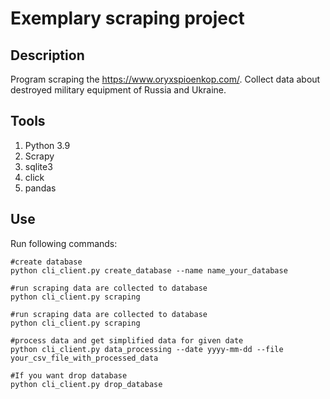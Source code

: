 # Exemplary scraping project

## Description

Program scraping the https://www.oryxspioenkop.com/. Collect data about destroyed military equipment of Russia and Ukraine.

## Tools

1. Python 3.9
2. Scrapy
3. sqlite3
4. click
5. pandas

## Use

Run following commands:

```
#create database 
python cli_client.py create_database --name name_your_database

#run scraping data are collected to database 
python cli_client.py scraping

#run scraping data are collected to database 
python cli_client.py scraping

#process data and get simplified data for given date
python cli_client.py data_processing --date yyyy-mm-dd --file your_csv_file_with_processed_data

#If you want drop database
python cli_client.py drop_database

```